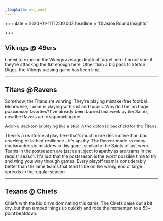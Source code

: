 ```yaml
---
_template: owl_post
---
```



+++
date = 2020-01-11T12:00:00Z
headline = "Division Round Insights"

+++
## Vikings @ 49ers

I need to examine the Vikings average depth of target here. I'm not sure if they're attacking the flat enough here. Other than a big pass to Stefon Diggs, the Vikings passing game has been limp.

***

## Titans @ Ravens

Somehow, the Titans are winning. They're playing mistake-free football. Meanwhile, Lamar is playing with rust and hubris. Why do I bet on huge postseason favorites? I've already been burned last week by the Saints, now the Ravens are disappointing me.

Adoree Jackson is playing like a stud in the defense backfield for the Titans.

There's a real force at play here that's much more destructive than bad coaching or lack of resilience - it's apathy. The Ravens made so many uncharacteristic mistakes in this game, similar to the Saints of last week. Teams in the postseason are just as subject to apathy as are teams in the regular season.  It's just that the postseason is the _worst_ possible time to try and wing your way through games. Every playoff team is considerably better than the lame teams that tend to be on the wrong end of large spreads in the regular season. 

***

## Texans @ Chiefs

Chiefs with the big plays dominating this game. The Chiefs came out a bit dry, but then ramped things up quickly and rode the momentum to a 50+ point beatdown.
